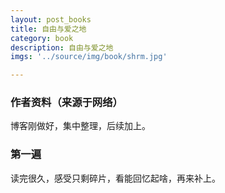 ```yaml
---
layout: post_books
title: 自由与爱之地
category: book
description: 自由与爱之地
imgs: '../source/img/book/shrm.jpg'

---
```

### 作者资料（来源于网络）

博客刚做好，集中整理，后续加上。

### 第一遍

读完很久，感受只剩碎片，看能回忆起啥，再来补上。
 
